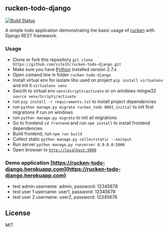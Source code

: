 ## rucken-todo-django

[![Build Status][travis-image]][travis-url]


A simple todo application demonstrating the basic usage of [rucken](https://github.com/site15/rucken-todo-django) with Django REST framework.


### Usage
- Clone or fork this repository `git clone https://github.com/site15/rucken-todo-django.git`
- Make sure you have [Python](https://www.python.org/downloads/) installed version 2.7.x
- Open comand line in folder `rucken-todo-django`
- Install virtual env for isolate libs used on project `pip install virtualenv` and init it `virtualenv venv`
- Swicth to virtual env `venv\Scripts\activate` or on windows mingw32 `source venv/Scripts/activate`
- run `pip install -r requirements.txt` to install project dependencies
- run `python manage.py migrate rucken_todo 0001_initial` to init first migrations if run on windows
- run `python manage.py migrate` to init all migrations
- Go to frontend `cd frontend` and run `npm install` to install frontend dependencies
- Build frontend, run `npm run build`
- Collect static `python manage.py collectstatic --noinput`
- Run server `python manage.py runserver 0.0.0.0:5000`
- Open browser to [`http://localhost:5000`](http://localhost:5000)

### Demo application [https://rucken-todo-django.herokuapp.com](https://rucken-todo-django.herokuapp.com)
- test admin username: admin, password: 12345678
- test user 1 username: user1, password: 12345678
- test user 2 username: user2, password: 12345678

## License

MIT

[travis-image]: https://travis-ci.org/site15/rucken-todo-django.svg?branch=master
[travis-url]: https://travis-ci.org/site15/rucken-todo-django
